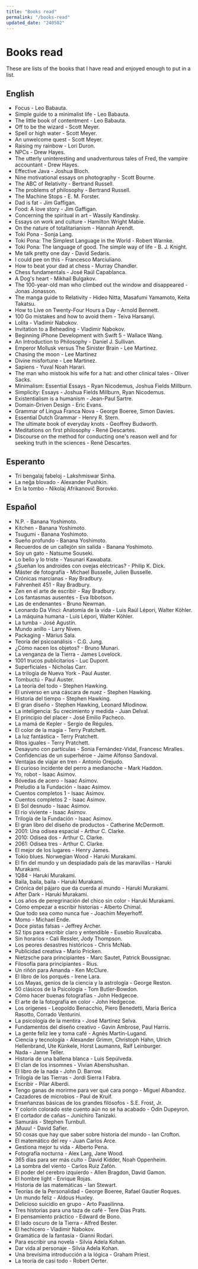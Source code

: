 ```yaml
---
title: "Books read"
permalink: "/books-read"
updated_date: "240502"
---
```


# Books read

These are lists of the books that I have read and enjoyed enough to put in a list.

## English

- Focus - Leo Babauta.
- Simple guide to a minimalist life - Leo Babauta.
- The little book of contentment - Leo Babauta.
- Off to be the wizard - Scott Meyer.
- Spell or high water - Scott Meyer.
- An unwelcome quest - Scott Meyer.
- Raising my rainbow - Lori Duron.
- NPCs - Drew Hayes.
- The utterly uninteresting and unadventurous tales of Fred, the vampire accountant - Drew Hayes.
- Effective Java - Joshua Bloch.
- Nine motivational essays on photography - Scott Bourne.
- The ABC of Relativity - Bertrand Russell.
- The problems of philosophy - Bertrand Russell.
- The Machine Stops - E. M. Forster.
- Dad is fat - Jim Gaffigan.
- Food: A love story - Jim Gaffigan.
- Concerning the spiritual in art - Wassily Kandinsky.
- Essays on work and culture - Hamilton Wright Mabie.
- On the nature of totalitarianism - Hannah Arendt.
- Toki Pona - Sonja Lang.
- Toki Pona: The Simplest Language in the World - Robert Warnke.
- Toki Pona: The language of good. The simple way of life - B. J. Knight.
- Me talk pretty one day - David Sedaris.
- I could pee on this - Francesco Marciuliano.
- How to beat your dad at chess - Murray Chandler.
- Chess fundamentals - José Raúl Capablanca.
- A Dog's heart - Mikhail Bulgakov.
- The 100-year-old man who climbed out the window and disappeared - Jonas Jonasson.
- The manga guide to Relativity - Hideo Nitta, Masafumi Yamamoto, Keita Takatsu.
- How to Live on Twenty-Four Hours a Day - Arnold Bennett.
- 100 Go mistakes and how to avoid them - Teiva Harsanyi.
- Lolita - Vladimir Nabokov.
- Invitation to a Beheading - Vladimir Nabokov.
- Beginning iPhone Development with Swift 5 - Wallace Wang.
- An Introduction to Philosophy - Daniel J. Sullivan.
- Emperor Mollusk versus The Sinister Brain - Lee Martinez.
- Chasing the moon - Lee Martinez
- Divine misfortune - Lee Martinez.
- Sapiens - Yuval Noah Harari.
- The man who mistook his wife for a hat: and other clinical tales - Oliver Sacks.
- Minimalism: Essential Essays - Ryan Nicodemus, Joshua Fields Millburn.
- Simplicity: Essays - Joshua Fields Millburn, Ryan Nicodemus.
- Existentialism is a humanism - Jean-Paul Sartre.
- Domain-Driven Design - Eric Evans.
- Grammar of Lingua Franca Nova - George Boeree, Simon Davies.
- Essential Dutch Grammar - Henry R. Stern.
- The ultimate book of everyday knots - Geoffrey Budworth.
- Meditations on first philosophy - René Descartes.
- Discourse on the method for conducting one's reason well and for seeking truth in the sciences - René Descartes.

## Esperanto

- Tri bengalaj fabeloj - Lakshmiswar Sinha.
- La neĝa blovado - Alexander Pushkin.
- En la tombo - Nikolaj Afrikanoviĉ Borovko.

## Español

- N.P. - Banana Yoshimoto.
- Kitchen - Banana Yoshimoto.
- Tsugumi - Banana Yoshimoto.
- Sueño profundo - Banana Yoshimoto.
- Recuerdos de un callejón sin salida - Banana Yoshimoto.
- Soy un gato - Natsume Souseki.
- Lo bello y lo triste - Yasunari Kawabata.
- ¿Sueñan los androides con ovejas eléctricas? - Philip K. Dick.
- Máster de fotografía - Michael Busselle, Julien Busselle.
- Crónicas marcianas - Ray Bradbury.
- Fahrenheit 451 - Ray Bradbury.
- Zen en el arte de escribir - Ray Bradbury.
- Los fantasmas ausentes - Eva Ibbotson.
- Las de endenantes - Bruno Newman.
- Leonardo Da Vinci: Anatomía de la vida - Luis Raúl Lépori, Walter Köhler.
- La máquina humana - Luis Lépori, Walter Köhler.
- La tumba - José Agustín.
- Mundo anillo - Larry Niven.
- Packaging - Màrius Sala.
- Teoría del psicoanálisis - C.G. Jung.
- ¿Cómo nacen los objetos? - Bruno Munari.
- La venganza de la Tierra - James Lovelock.
- 1001 trucos publicitarios - Luc Dupont.
- Superficiales - Nicholas Carr.
- La trilogía de Nueva York - Paul Auster.
- Tombuctú - Paul Auster.
- La teoría del todo - Stephen Hawking.
- El universo en una cáscara de nuez - Stephen Hawking.
- Historia del tiempo - Stephen Hawking.
- El gran diseño - Stephen Hawking, Leonard Mlodinow.
- La inteligencia: Su crecimiento y medida - Juan Delval.
- El principio del placer - José Emilio Pacheco.
- La mamá de Kepler - Sergio de Régules.
- El color de la magia - Terry Pratchett.
- La luz fantástica - Terry Pratchett.
- Ritos iguales - Terry Pratchett.
- Desayuno con partículas - Sonia Fernández-Vidal, Francesc Miralles.
- Confidencias de un superhéroe - Jaime Alfonso Sandoval.
- Ventajas de viajar en tren - Antonio Orejudo.
- El curioso incidente del perro a medianoche - Mark Haddon.
- Yo, robot - Isaac Asimov.
- Bóvedas de acero - Isaac Asimov.
- Preludio a la Fundación - Isaac Asimov.
- Cuentos completos 1 - Isaac Asimov.
- Cuentos completos 2 - Isaac Asimov.
- El Sol desnudo - Isaac Asimov.
- El río viviente - Isaac Asimov.
- Trilogía de la Fundación - Isaac Asimov.
- El gran libro del diseño de productos - Catherine McDermott.
- 2001: Una odisea espacial - Arthur C. Clarke.
- 2010: Odisea dos - Arthur C. Clarke.
- 2061: Odisea tres - Arthur C. Clarke.
- El mejor de los lugares - Henry James.
- Tokio blues. Norwegian Wood - Haruki Murakami.
- El fin del mundo y un despiadado país de las maravillas - Haruki Murakami.
- 1Q84 - Haruki Murakami.
- Baila, baila, baila - Haruki Murakami.
- Crónica del pájaro que da cuerda al mundo - Haruki Murakami.
- After Dark - Haruki Murakami.
- Los años de peregrinación del chico sin color - Haruki Murakami.
- Cómo empezar a escribir historias - Alberto Chimal.
- Que todo sea como nunca fue - Joachim Meyerhoff.
- Momo - Michael Ende.
- Doce pistas falsas - Jeffrey Archer.
- 52 tips para escribir claro y entendible - Eusebio Ruvalcaba.
- Sin horarios - Cali Ressler, Jody Thompson.
- Los peores desastres históricos - Chris McNab.
- Publicidad creativa - Mario Pricken.
- Nietzsche para principiantes - Marc Sautet, Patrick Boussignac.
- Filosofía para principiantes - Rius.
- Un riñón para Amanda - Ken McClure.
- El libro de los porqués - Irene Lara.
- Los Mayas, genios de la ciencia y la astrología - George Reston.
- 50 clásicos de la Psicología - Tom Butler-Bowdon.
- Cómo hacer buenas fotografías - John Hedgecoe.
- El arte de la fotografía en color - John Hedgecoe.
- Los orígenes - Leopoldo Benacchio, Piero Benedetti, Maria Berica Rasotto, Corrado Venturini.
- La psicología de la mentira - José Martínez Selva.
- Fundamentos del diseño creativo - Gavin Ambrose, Paul Harris.
- La gente feliz lee y toma café - Agnès Martin-Lugand.
- Ciencia y tecnología - Alexander Grimm, Christoph Hahn, Ulrich Hellenbrand, Ute Künkele, Horst Laumanns, Ralf Leinburger.
- Nada - Janne Teller.
- Historia de una ballena blanca - Luis Sepúlveda.
- El clan de los insomnes - Vivian Abenshushan.
- El libro de la nada - John D. Barrow.
- Trilogía de las Tierras - Jordi Sierra I Fabra.
- Escribir - Pilar Alberdi.
- Tengo ganas de morirme para ver qué cara pongo - Miguel Albandoz.
- Cazadores de microbios - Paul de Kruif.
- Enseñanzas básicas de los grandes filósofos - S.E. Frost, Jr.
- Y colorín colorado este cuento aún no se ha acabado - Odin Dupeyron.
- El cortador de cañas - Junichiro Tanizaki.
- Samuráis - Stephen Turnbull.
- ¡Muuu! - David Safier.
- 50 cosas que hay que saber sobre historia del mundo - Ian Crofton.
- El matemático del rey - Juan Carlos Arce.
- Gestiona mejor tu vida - Alberto Pena.
- Fotografía nocturna - Alex Larg, Jane Wood.
- 365 días para ser más culto - David Kidder, Noah Oppenheim.
- La sombra del viento - Carlos Ruiz Zafón.
- El poder del cerebro izquierdo - Allen Bragdon, David Gamon.
- El hombre light - Enrique Rojas.
- Historia de las matemáticas - Ian Stewart.
- Teorías de la Personalidad - George Boeree, Rafael Gautier Roques.
- Un mundo feliz - Aldous Huxley.
- Delicioso suicidio en grupo - Arto Paasilinna.
- Tres historias para una taza de café - Tere Días Prats.
- El pensamiento práctico - Edward de Bono.
- El lado oscuro de la Tierra - Alfred Bester.
- El hechicero - Vladimir Nabokov.
- Gramática de la fantasía - Gianni Rodari.
- Para escribir una novela - Silvia Adela Kohan.
- Dar vida al personaje - Silvia Adela Kohan.
- Una brevísima introducción a la lógica - Graham Priest.
- La teoría de casi todo - Robert Oerter.
